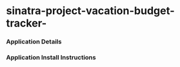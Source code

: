 # sinatra-project-vacation-budget-tracker-

### Application Details

### Application Install Instructions
